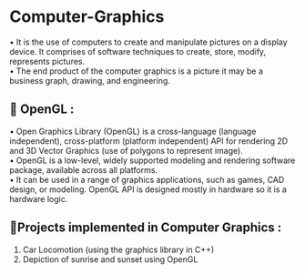 # Computer-Graphics

• It is the use of computers to create and manipulate pictures on a display device. It comprises of software techniques to create, store, modify, represents pictures.<br/>
• The end product of the computer graphics is a picture it may be a business graph, drawing, and engineering.

## 📌 OpenGL :
•	Open Graphics Library (OpenGL) is a cross-language (language independent),  cross-platform (platform independent) API for rendering 2D and 3D Vector Graphics (use of polygons to represent image). <br/>
•	OpenGL is a low-level, widely supported modeling and rendering software package, available across all platforms.<br/>
•	It can be used in  a  range  of  graphics  applications, such as games, CAD design, or modeling. OpenGL API is designed mostly in hardware so it is a hardware logic.

## 📌Projects implemented in Computer Graphics :
1. Car Locomotion (using the graphics library in C++)
2. Depiction of sunrise and sunset using OpenGL

